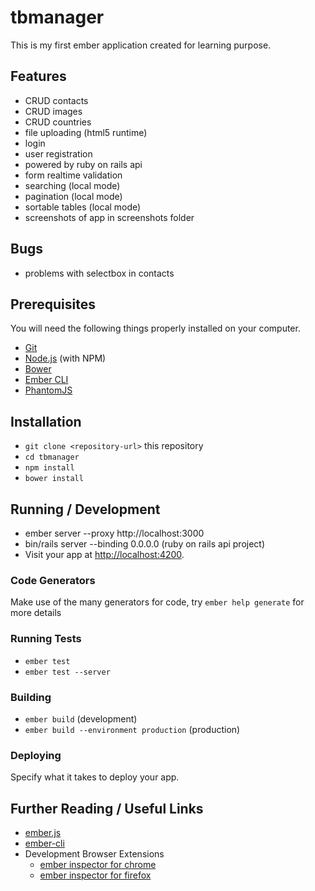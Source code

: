# tbmanager

This is my first ember application created for learning purpose.   

## Features
* CRUD contacts
* CRUD images
* CRUD countries
* file uploading (html5 runtime)
* login
* user registration
* powered by ruby on rails api
* form realtime validation
* searching (local mode)
* pagination (local mode)
* sortable tables (local mode)
* screenshots of app in screenshots folder

## Bugs
* problems with selectbox in contacts


## Prerequisites

You will need the following things properly installed on your computer.

* [Git](https://git-scm.com/)
* [Node.js](https://nodejs.org/) (with NPM)
* [Bower](https://bower.io/)
* [Ember CLI](https://ember-cli.com/)
* [PhantomJS](http://phantomjs.org/)

## Installation

* `git clone <repository-url>` this repository
* `cd tbmanager`
* `npm install`
* `bower install`

## Running / Development

* ember server --proxy http://localhost:3000
* bin/rails server --binding 0.0.0.0 (ruby on rails api project)
* Visit your app at [http://localhost:4200](http://localhost:4200).

### Code Generators

Make use of the many generators for code, try `ember help generate` for more details

### Running Tests

* `ember test`
* `ember test --server`

### Building

* `ember build` (development)
* `ember build --environment production` (production)

### Deploying

Specify what it takes to deploy your app.

## Further Reading / Useful Links

* [ember.js](http://emberjs.com/)
* [ember-cli](https://ember-cli.com/)
* Development Browser Extensions
  * [ember inspector for chrome](https://chrome.google.com/webstore/detail/ember-inspector/bmdblncegkenkacieihfhpjfppoconhi)
  * [ember inspector for firefox](https://addons.mozilla.org/en-US/firefox/addon/ember-inspector/)

